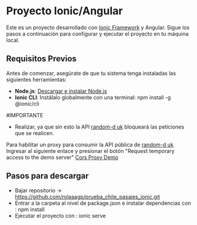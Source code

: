 # Proyecto Ionic/Angular

Este es un proyecto desarrollado con [Ionic Framework](https://ionicframework.com/) y Angular. Sigue los pasos a continuación para configurar y ejecutar el proyecto en tu máquina local.

## Requisitos Previos

Antes de comenzar, asegúrate de que tu sistema tenga instaladas las siguientes herramientas:

- **Node.js**: [Descargar e instalar Node.js](https://nodejs.org/)
- **Ionic CLI**: Instálalo globalmente con una terminal:
  npm install -g @ionic/cli

#IMPORTANTE
* Realizar, ya que sin esto la API [random-d uk](https://random-d.uk/api) bloqueará las peticiones que se realicen.

Para habilitar un proxy para consumir la API pública de [random-d uk](https://random-d.uk/api). Ingresar al siguiente enlace y presionar el botón "Request temporary access to the demo server" [Cors Proxy Demo](https://cors-anywhere.herokuapp.com/corsdemo)


## Pasos para descargar
- Bajar repositorio -> https://github.com/rolaaagp/prueba_chile_pasajes_ionic.git
- Entrar a la carpeta al nivel de package.json e instalar dependencias con :
  npm install
- Ejecutar el proyecto con :
  ionic serve
